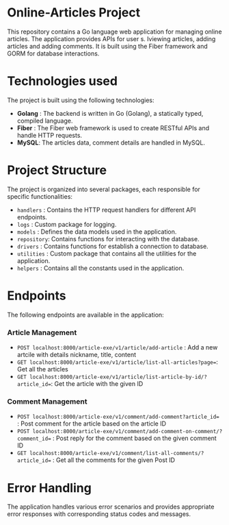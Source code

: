 # Online-Articles Project
This repository contains a Go language web application for managing online articles. The application provides APIs for user s. Iviewing articles, adding articles and adding comments. It is built using the Fiber framework and GORM for database interactions.

# Technologies used
The project is built using the following technologies:
- **Golang**  : The backend is written in Go (Golang), a statically typed, compiled language.
- **Fiber**   : The Fiber web framework is used to create RESTful APIs and handle HTTP requests.
- **MySQL**: The articles data, comment details are handled in MySQL.

# Project Structure
The project is organized into several packages, each responsible for specific functionalities:
- `handlers`  : Contains the HTTP request handlers for different API endpoints.
- `logs`      : Custom package for logging.
- `models`    : Defines the data models used in the application.
- `repository`: Contains functions for interacting with the database.
- `drivers`   : Contains functions for establish a connection to database.
- `utilities` : Custom package that contains all the utilities for the application.
- `helpers`   : Contains all the constants used in the application.

# Endpoints
The following endpoints are available in the application:

### Article Management
- `POST localhost:8000/article-exe/v1/article/add-article` : Add a new artcile with details nickname, title, content
- `GET localhost:8000/article-exe/v1/article/list-all-articles?page=`: Get all the articles 
- `GET localhost:8000/article-exe/v1/article/list-article-by-id/?article_id=`: Get the article with the given ID

### Comment Management
- `POST localhost:8000/article-exe/v1/comment/add-comment?article_id=` : Post comment for the article based on the article ID
- `POST localhost:8000/article-exe/v1/comment/add-comment-on-comment/?comment_id=` : Post reply for the comment based on the given comment ID
- `GET localhost:8000/article-exe/v1/comment/list-all-comments/?article_id=` : Get all the comments for the given Post ID 

# Error Handling
The application handles various error scenarios and provides appropriate error responses with corresponding status codes and messages.